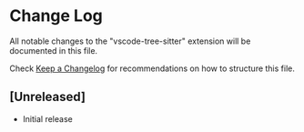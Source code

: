 # Change Log

All notable changes to the "vscode-tree-sitter" extension will be documented in this file.

Check [Keep a Changelog](http://keepachangelog.com/) for recommendations on how to structure this file.

## [Unreleased]

- Initial release